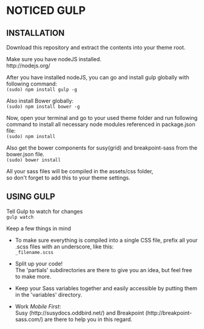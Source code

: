 # NOTICED GULP

<h2>INSTALLATION</h2>
<p>Download this repository and extract the contents into your theme root.</p>
<p>Make sure you have nodeJS installed.<br> 
http://nodejs.org/</p>
<p>After you have installed nodeJS, you can go and install gulp globally with following command:<br>
<code>(sudo) npm install gulp -g</code></p>
<p>Also install Bower globally:<br>
<code>(sudo) npm install bower -g</code></p>
<p>Now, open your terminal and go to your used theme folder and run following command to install all necessary node modules referenced in package.json file:<br>
<code>(sudo) npm install</code></p>
<p>Also get the bower components for susy(grid) and breakpoint-sass from the bower.json file.<br>
<code>(sudo) bower install</code></p>
<p>All your sass files will be compiled in the assets/css folder,<br>
so don't forget to add this to your theme settings.</p>
<h2>USING GULP</h2>
<p>Tell Gulp to watch for changes<br>
<code>gulp watch</code></p>
<p>Keep a few things in mind</p>
<ul>
<li><p>To make sure everything is compiled into a single CSS file, prefix all your .scss files with an underscore, like this:<br><code>_filename.scss</code></p></li>
<li><p>Split up your code!<br>The 'partials' subdirectories are there to give you an idea, but feel free to make more.<p></li>
<li><p>Keep your Sass variables together and easily accessible by putting them in the 'variables' directory.<p></li>
<li><p>Work <em>Mobile First</em>:<br>Susy (http://susydocs.oddbird.net/) and Breakpoint (http://breakpoint-sass.com/) are there to help you in this regard.</p></li>
